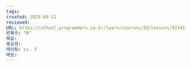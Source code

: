 ```yaml
---
tags:
created: 2025-09-12
reviewed:
URL: https://school.programmers.co.kr/learn/courses/30/lessons/92345
반복수: "0"
복습:
중요성:
레이팅: Lv. 3
메모:
---
```

